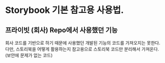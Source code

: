 # Storybook 기본 참고용 사용법.

## 프라이빗 (회사) Repo에서 사용했던 기능

회사 코드를 기반으로 하기 때문에 사용했던 개발된 기능의 코드를 가져오지는 못한다.
다만, 스토리북을 어떻게 활용하는지 참고용으로 스토리북 코드만 분리해서 가져온다. (보안에 문제가 없는 코드)
